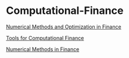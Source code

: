 # Computational-Finance

[Numerical Methods and Optimization in Finance](https://www.amazon.com/Numerical-Methods-Optimization-Finance-Manfred/dp/0123756626)

[Tools for Computational Finance](https://www.springer.com/gp/book/9781447129936)

[Numerical Methods in Finance](https://www.cambridge.org/in/academic/subjects/mathematics/mathematical-finance/numerical-methods-finance?format=PB)
